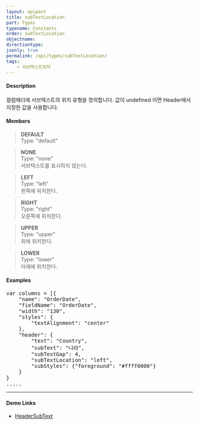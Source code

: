 ```yaml
---
layout: apipost
title: subTextLocation
part: Types
typename: Constants
order: subTextLocation
objectname: 
directiontype: 
jsonly: true
permalink: /api/types/subTextLocation/
tags:
    - 서브텍스트위치
---
```



#### Description

 컬럼헤더에 서브텍스트의 위치 유형을 정의합니다. 값이 undefined 이면 Header에서 지정한 값을 사용합니다.  

#### Members

> **DEFAULT**       
> Type: "default"      
>   

> **NONE**      
> Type: "none"       
> 서브텍스트를 표시하지 않는다.    

> **LEFT**      
> Type: "left"       
> 왼쪽에 위치한다.     

> **RIGHT**  
> Type: "right"   
> 오른쪽에 위치한다.  

> **UPPER**  
> Type: "upper"   
> 위에 위치한다.  

> **LOWER**  
> Type: "lower"   
> 아래에 위치한다.  

#### Examples

<pre class="prettyprint">
var columns = [{
    "name": "OrderDate",
    "fieldName": "OrderDate",
    "width": "130",
    "styles": {
        "textAlignment": "center"
    },
    "header": {
        "text": "Country",
        "subText": "나라",
        "subTextGap": 4,
        "subTextLocation": "left",
        "subStyles": {"foreground": "#ffff0000"}
    }
}
.....
</pre>

---

#### Demo Links

* [HeaderSubText](http://demo.realgrid.com/HeaderAndFooter/HeaderSubText/) 